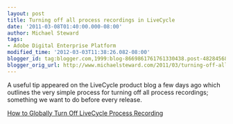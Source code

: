 ```yaml
---
layout: post
title: Turning off all process recordings in LiveCycle
date: '2011-03-08T01:40:00.000-08:00'
author: Michael Steward
tags:
- Adobe Digital Enterprise Platform
modified_time: '2012-03-03T11:38:26.082-08:00'
blogger_id: tag:blogger.com,1999:blog-8669861761761330438.post-4828456882336765499
blogger_orig_url: http://www.michaelsteward.com/2011/03/turning-off-all-process-recordings-in.html
---
```


A useful tip appeared on the LiveCycle product blog a few days ago which outlines the very simple process for turning off all process recordings; something we want to do before every release.  

[How to Globally Turn Off LiveCycle Process Recording](http://blogs.adobe.com/livecycle/2011/03/how-to-globally-turn-off-livecycle-process-recording.html)